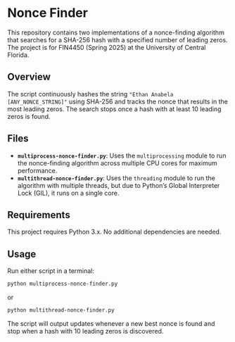 # Nonce Finder

This repository contains two implementations of a nonce-finding algorithm that searches for a SHA-256 hash with a specified number of leading zeros. The project is for FIN4450 (Spring 2025) at the University of Central Florida.

## Overview

The script continuously hashes the string `"Ethan Anabela [ANY_NONCE_STRING]"` using SHA-256 and tracks the nonce that results in the most leading zeros. The search stops once a hash with at least 10 leading zeros is found.

## Files

- **`multiprocess-nonce-finder.py`**: Uses the `multiprocessing` module to run the nonce-finding algorithm across multiple CPU cores for maximum performance.
- **`multithread-nonce-finder.py`**: Uses the `threading` module to run the algorithm with multiple threads, but due to Python’s Global Interpreter Lock (GIL), it runs on a single core.

## Requirements

This project requires Python 3.x. No additional dependencies are needed.

## Usage

Run either script in a terminal:

```sh
python multiprocess-nonce-finder.py
```

or

```sh
python multithread-nonce-finder.py
```

The script will output updates whenever a new best nonce is found and stop when a hash with 10 leading zeros is discovered.
